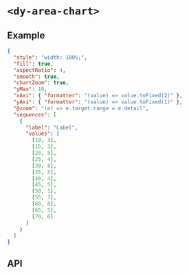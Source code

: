 # `<dy-area-chart>`

## Example

<gbp-example name="dy-area-chart" src="https://esm.sh/duoyun-ui/elements/area-chart">

```json
{
  "style": "width: 100%;",
  "fill": true,
  "aspectRatio": 4,
  "smooth": true,
  "chartZoom": true,
  "yMax": 10,
  "xAxi": { "formatter": "(value) => value.toFixed(2)" },
  "yAxi": { "formatter": "(value) => value.toFixed(1)" },
  "@zoom": "(e) => e.target.range = e.detail",
  "sequences": [
    {
      "label": "Label",
      "values": [
        [10, 3],
        [15, 3],
        [20, 5],
        [25, 4],
        [30, 8],
        [35, 5],
        [40, 4],
        [45, 5],
        [50, 1],
        [55, 3],
        [60, 8],
        [65, 5],
        [70, 6]
      ]
    }
  ]
}
```

</gbp-example>

## API

<gbp-api src="/src/elements/area-chart.ts"></gbp-api>
